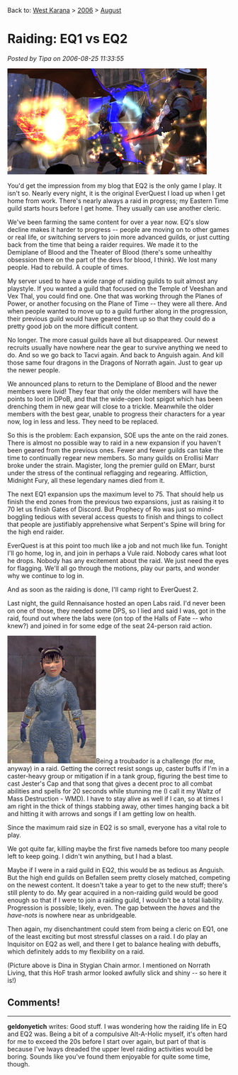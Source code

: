 Back to: [West Karana](/posts/westkarana.md) > [2006](/posts/2006/westkarana.md) > [August](./westkarana.md)
# Raiding: EQ1 vs EQ2

*Posted by Tipa on 2006-08-25 11:33:55*

![Fighting in the Labs](../../../uploads/2006/08/labs.jpg)


You'd get the impression from my blog that EQ2 is the only game I play. It isn't so. Nearly every night, it is the original EverQuest I load up when I get home from work. There's nearly always a raid in progress; my Eastern Time guild starts hours before I get home. They usually can use another cleric.


We've been farming the same content for over a year now. EQ's slow decline makes it harder to progress -- people are moving on to other games or real life, or switching servers to join more advanced guilds, or just cutting back from the time that being a raider requires. We made it to the Demiplane of Blood and the Theater of Blood (there's some unhealthy obsession there on the part of the devs for blood, I think). We lost many people. Had to rebuild. A couple of times.


My server used to have a wide range of raiding guilds to suit almost any playstyle. If you wanted a guild that focused on the Temple of Veeshan and Vex Thal, you could find one. One that was working through the Planes of Power, or another focusing on the Plane of Time -- they were all there. And when people wanted to move up to a guild further along in the progression, their previous guild would have geared them up so that they could do a pretty good job on the more difficult content.


No longer. The more casual guilds have all but disappeared. Our newest recruits usually have nowhere near the gear to survive anything we need to do. And so we go back to Tacvi again. And back to Anguish again. And kill those same four dragons in the Dragons of Norrath again. Just to gear up the newer people.


We announced plans to return to the Demiplane of Blood and the newer members were livid! They fear that only the older members will have the points to loot in DPoB, and that the wide-open loot spigot which has been drenching them in new gear will close to a trickle. Meanwhile the older members with the best gear, unable to progress their characters for a year now, log in less and less. They need to be replaced.


So this is the problem: Each expansion, SOE ups the ante on the raid zones. There is almost no possible way to raid in a new expansion if you haven't been geared from the previous ones. Fewer and fewer guilds can take the time to continually regear new members. So many guilds on Erollisi Marr broke under the strain. Magister, long the premier guild on EMarr, burst under the stress of the continual reflagging and regearing. Affliction, Midnight Fury, all these legendary names died from it.


The next EQ1 expansion ups the maximum level to 75. That should help us finish the end zones from the previous two expansions, just as raising it to 70 let us finish Gates of Discord. But Prophecy of Ro was just so mind-boggling tedious with several access quests to finish and things to collect that people are justifiably apprehensive what Serpent's Spine will bring for the high end raider.


EverQuest is at this point too much like a job and not much like fun. Tonight I'll go home, log in, and join in perhaps a Vule raid. Nobody cares what loot he drops. Nobody has any excitement about the raid. We just need the eyes for flagging. We'll all go through the motions, play our parts, and wonder why we continue to log in.


And as soon as the raiding is done, I'll camp right to EverQuest 2.


Last night, the guild Rennaisance hosted an open Labs raid. I'd never been on one of those, they needed some DPS, so I lied and said I was, got in the raid, found out where the labs were (on top of the Halls of Fate -- who knew?) and joined in for some edge of the seat 24-person raid action.


![Stygian Chain](../../../uploads/2006/08/stygian.jpg)Being a troubador is a challenge (for me, anyway) in a raid. Getting the correct resist songs up, caster buffs if I'm in a caster-heavy group or mitigation if in a tank group, figuring the best time to cast Jester's Cap and that song that gives a decent proc to all combat abilities and spells for 20 seconds while stunning me (I call it my Waltz of Mass Destruction - WMD). I have to stay alive as well if I can, so at times I am right in the thick of things stabbing away, other times hanging back a bit and hitting it with arrows and songs if I am getting low on health.


Since the maximum raid size in EQ2 is so small, everyone has a vital role to play.


We got quite far, killing maybe the first five nameds before too many people left to keep going. I didn't win anything, but I had a blast.


Maybe if I were in a raid guild in EQ2, this would be as tedious as Anguish. But the high end guilds on Befallen seem pretty closely matched, competing on the newest content. It doesn't take a year to get to the new stuff; there's still plenty to do. My gear acquired in a non-raiding guild would be good enough so that if I were to join a raiding guild, I wouldn't be a total liability. Progression is possible; likely, even. The gap between the *haves* and the *have-nots* is nowhere near as unbridgeable.


Then again, my disenchantment could stem from being a cleric on EQ1, one of the least exciting but most stressful classes on a raid. I do play an Inquisitor on EQ2 as well, and there I get to balance healing with debuffs, which definitely adds to my flexibility on a raid.


(Picture above is Dina in Stygian Chain armor. I mentioned on Norrath Living, that this HoF trash armor looked awfully slick and shiny -- so here it is!)




## Comments!

---

**geldonyetich** writes: Good stuff. I was wondering how the raiding life in EQ and EQ2 was. Being a bit of a compulsive Alt-A-Holic myself, it's often hard for me to exceed the 20s before I start over again, but part of that is because I've lways dreaded the upper level raiding activities would be boring. Sounds like you've found them enjoyable for quite some time, though.

